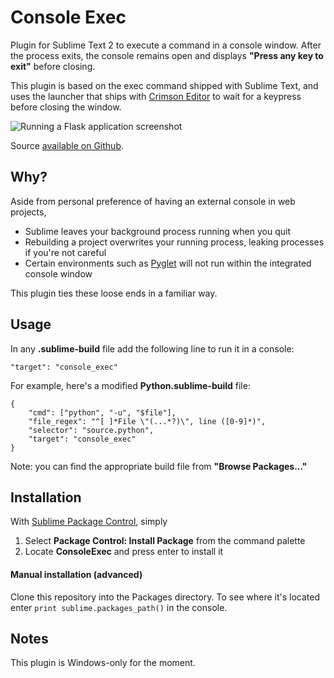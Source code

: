 Console Exec
============

Plugin for Sublime Text 2 to execute a command in a console window.
After the process exits, the console remains open and displays **"Press
any key to exit"** before closing.

This plugin is based on the exec command shipped with Sublime Text, and
uses the launcher that ships with [Crimson Editor][cedit]
to wait for a keypress before closing the window.

![Running a Flask application screenshot][screenshot]

Source [available on Github][repo].

[screenshot]: https://raw.github.com/joeyespo/sublimetext-console-exec/master/examples/flask_application_screenshot.png
[cedit]: http://crimsoneditor.com
[repo]: http://github.com/joeyespo/sublimetext-console-exec


Why?
----

Aside from personal preference of having an external console in web projects,

- Sublime leaves your background process running when you quit
- Rebuilding a project overwrites your running process, leaking processes if you're not careful
- Certain environments such as [Pyglet][] will not run within the integrated console window

This plugin ties these loose ends in a familiar way.

[Pyglet]: http://www.pyglet.org


Usage
-----

In any **.sublime-build** file add the following line to run it in a console:

    "target": "console_exec"

For example, here's a modified **Python.sublime-build** file:

    {
        "cmd": ["python", "-u", "$file"],
        "file_regex": "^[ ]*File \"(...*?)\", line ([0-9]*)",
        "selector": "source.python",
        "target": "console_exec"
    }

Note: you can find the appropriate build file from **"Browse Packages..."**


Installation
------------

With [Sublime Package Control][package_control], simply

1. Select **Package Control: Install Package** from the command palette
2. Locate **ConsoleExec** and press enter to install it

[package_control]: http://wbond.net/sublime_packages/package_control

#### Manual installation (advanced)

Clone this repository into the Packages directory.
To see where it's located enter `print sublime.packages_path()` in the console.


Notes
-----

This plugin is Windows-only for the moment.
